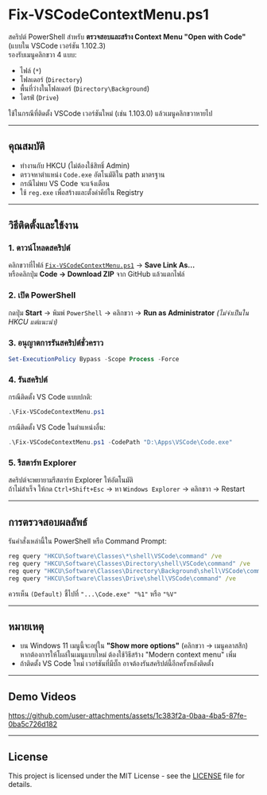 # Fix-VSCodeContextMenu.ps1

สคริปต์ PowerShell สำหรับ **ตรวจสอบและสร้าง Context Menu "Open with Code"** (แบบใน VSCode เวอร์ชัน 1.102.3)  
รองรับเมนูคลิกขวา 4 แบบ:
- ไฟล์ (`*`)
- โฟลเดอร์ (`Directory`)
- พื้นที่ว่างในโฟลเดอร์ (`Directory\Background`)
- ไดรฟ์ (`Drive`)

ใช้ในกรณีที่ติดตั้ง VSCode เวอร์ชันใหม่ (เช่น 1.103.0) แล้วเมนูคลิกขวาหายไป

---

## คุณสมบัติ
- ทำงานกับ HKCU (ไม่ต้องใช้สิทธิ์ Admin)
- ตรวจหาตำแหน่ง `Code.exe` อัตโนมัติใน path มาตรฐาน
- กรณีไม่พบ VS Code จะแจ้งเตือน
- ใช้ `reg.exe` เพื่อสร้างและตั้งค่าคีย์ใน Registry

---

## วิธีติดตั้งและใช้งาน

### 1. ดาวน์โหลดสคริปต์
คลิกขวาที่ไฟล์ [`Fix-VSCodeContextMenu.ps1`](Fix-VSCodeContextMenu.ps1) → **Save Link As...**  
หรือคลิกปุ่ม **Code → Download ZIP** จาก GitHub แล้วแตกไฟล์

### 2. เปิด PowerShell
กดปุ่ม **Start** → พิมพ์ `PowerShell` → คลิกขวา → **Run as Administrator** *(ไม่จำเป็นใน HKCU แต่แนะนำ)*

### 3. อนุญาตการรันสคริปต์ชั่วคราว
```powershell
Set-ExecutionPolicy Bypass -Scope Process -Force
```

### 4. รันสคริปต์
กรณีติดตั้ง VS Code แบบปกติ:
```powershell
.\Fix-VSCodeContextMenu.ps1
```

กรณีติดตั้ง VS Code ในตำแหน่งอื่น:
```powershell
.\Fix-VSCodeContextMenu.ps1 -CodePath "D:\Apps\VSCode\Code.exe"
```

### 5. รีสตาร์ท Explorer
สคริปต์จะพยายามรีสตาร์ท Explorer ให้อัตโนมัติ  
ถ้าไม่สำเร็จ ให้กด `Ctrl+Shift+Esc` → หา `Windows Explorer` → คลิกขวา → Restart

---

## การตรวจสอบผลลัพธ์
รันคำสั่งเหล่านี้ใน PowerShell หรือ Command Prompt:

```cmd
reg query "HKCU\Software\Classes\*\shell\VSCode\command" /ve
reg query "HKCU\Software\Classes\Directory\shell\VSCode\command" /ve
reg query "HKCU\Software\Classes\Directory\Background\shell\VSCode\command" /ve
reg query "HKCU\Software\Classes\Drive\shell\VSCode\command" /ve
```

ควรเห็น `(Default)` ชี้ไปที่ `"...\Code.exe" "%1"` หรือ `"%V"`

---

## หมายเหตุ
- บน Windows 11 เมนูนี้จะอยู่ใน **"Show more options"** (คลิกขวา → เมนูคลาสสิก)  
  หากต้องการให้โผล่ในเมนูแบบใหม่ ต้องใช้วิธีสร้าง "Modern context menu" เพิ่ม
- ถ้าติดตั้ง VS Code ใหม่ เวอร์ชันที่มีบั๊ก อาจต้องรันสคริปต์นี้อีกครั้งหลังติดตั้ง

---
## Demo Videos
https://github.com/user-attachments/assets/1c383f2a-0baa-4ba5-87fe-0ba5c726d182

---
## License
This project is licensed under the MIT License - see the [LICENSE](LICENSE) file for details.
